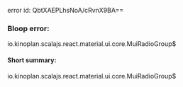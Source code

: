 error id: QbtXAEPLhsNoA/cRvnX9BA==
### Bloop error:

io.kinoplan.scalajs.react.material.ui.core.MuiRadioGroup$
#### Short summary: 

io.kinoplan.scalajs.react.material.ui.core.MuiRadioGroup$